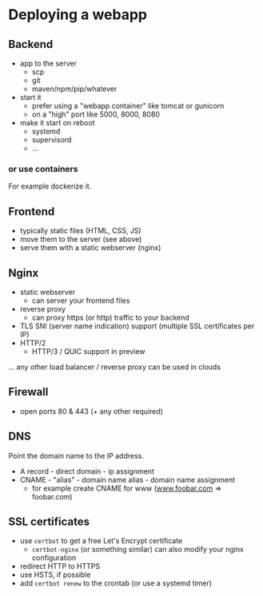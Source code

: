 # Deploying a webapp

## Backend

- app to the server
  - scp
  - git
  - maven/npm/pip/whatever
- start it
  - prefer using a "webapp container" like tomcat or gunicorn
  - on a "high" port like 5000, 8000, 8080
- make it start on reboot
  - systemd
  - supervisord
  - ...

### or use containers

For example dockerize it.

## Frontend

- typically static files (HTML, CSS, JS)
- move them to the server (see above)
- serve them with a static webserver (nginx)

## Nginx

- static webserver
  - can server your frontend files
- reverse proxy
  - can proxy https (or http) traffic to your backend
- TLS SNI (server name indication) support (multiple SSL certificates per IP)
- HTTP/2
  - HTTP/3 / QUIC support in preview

... any other load balancer / reverse proxy can be used in clouds

## Firewall

- open ports 80 & 443 (+ any other required)

## DNS

Point the domain name to the IP address.

- A record - direct domain - ip assignment
- CNAME - "alias" - domain name alias - domain name assignment
  - for example create CNAME for www (www.foobar.com => foobar.com)

## SSL certificates

- use `certbot` to get a free Let's Encrypt certificate
  - `certbot-nginx` (or something similar) can also modify your nginx configuration
- redirect HTTP to HTTPS
- use HSTS, if possible
- add `certbot renew` to the crontab (or use a systemd timer)